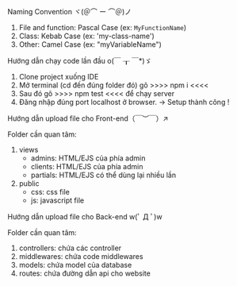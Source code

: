 Naming Convention ヾ(＠⌒ ー ⌒＠)ノ

1. File and function: Pascal Case (ex: `MyFunctionName`)
2. Class: Kebab Case (ex: 'my-class-name')
3. Other: Camel Case (ex: "myVariableName")

Hướng dẫn chạy code lần đầu o(￣ ┰ ￣\*)ゞ

1. Clone project xuống IDE
2. Mở terminal (cd đến đúng folder đó) gõ >>>> npm i <<<<
3. Sau đó gõ >>>> npm test <<<< để chạy server
4. Đăng nhập đúng port localhost ở browser.
   -> Setup thành công !

Hướng dẫn upload file cho Front-end（￣︶￣）↗

Folder cần quan tâm:

1. views
   - admins: HTML/EJS của phía admin
   - clients: HTML/EJS của phía admin
   - partials: HTML/EJS có thể dùng lại nhiều lần
2. public
   - css: css file
   - js: javascript file

Hướng dẫn upload file cho Back-end w(ﾟ Д ﾟ)w

Folder cần quan tâm:

1. controllers: chứa các controller
2. middlewares: chứa code middlewares
3. models: chứa model của database
4. routes: chứa đường dẫn api cho website
